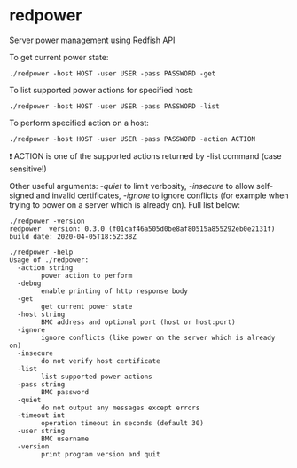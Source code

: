 # redpower
Server power management using Redfish API

To get current power state:
```
./redpower -host HOST -user USER -pass PASSWORD -get
```

To list supported power actions for specified host:
```
./redpower -host HOST -user USER -pass PASSWORD -list
```

To perform specified action on a host:
```
./redpower -host HOST -user USER -pass PASSWORD -action ACTION
```
:exclamation: ACTION is one of the supported actions returned by -list command (case sensitive!)


Other useful arguments: *-quiet* to limit verbosity, *-insecure* to allow self-signed and invalid certificates, *-ignore* to ignore conflicts (for example when trying to power on a server which is already on). Full list below:

```
./redpower -version
redpower  version: 0.3.0 (f01caf46a505d0be8af80515a855292eb0e2131f) build date: 2020-04-05T18:52:38Z

./redpower -help   
Usage of ./redpower:
  -action string
        power action to perform
  -debug
        enable printing of http response body
  -get
        get current power state
  -host string
        BMC address and optional port (host or host:port)
  -ignore
        ignore conflicts (like power on the server which is already on)
  -insecure
        do not verify host certificate
  -list
        list supported power actions
  -pass string
        BMC password
  -quiet
        do not output any messages except errors
  -timeout int
        operation timeout in seconds (default 30)
  -user string
        BMC username
  -version
        print program version and quit
 ```       
